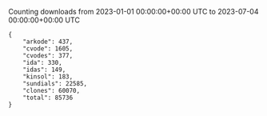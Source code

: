 
Counting downloads from 2023-01-01 00:00:00+00:00 UTC to 2023-07-04 00:00:00+00:00 UTC

```
{
    "arkode": 437,
    "cvode": 1605,
    "cvodes": 377,
    "ida": 330,
    "idas": 149,
    "kinsol": 183,
    "sundials": 22585,
    "clones": 60070,
    "total": 85736
}
```
